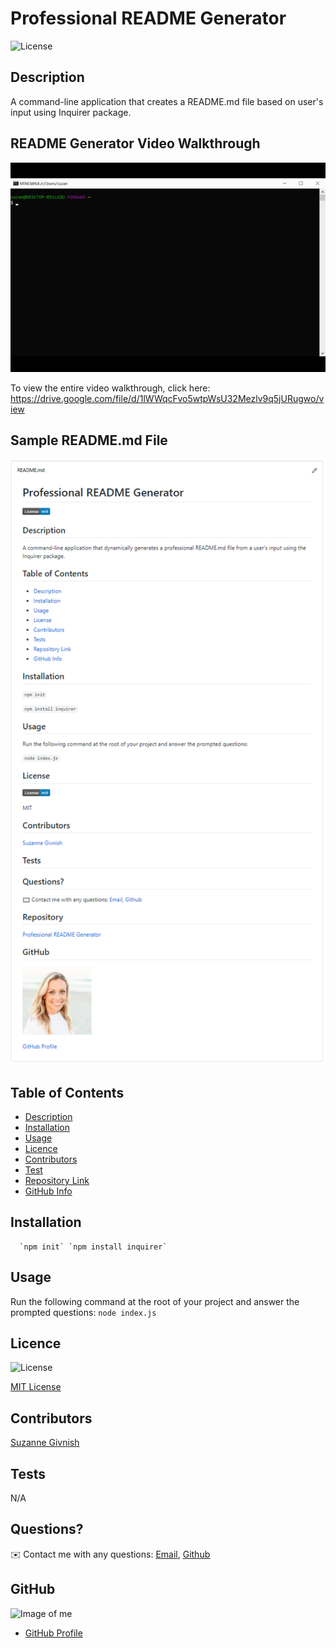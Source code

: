 
# Professional README Generator

![License](https://img.shields.io/badge/License-mit-blue.svg "License Badge")

## Description 
A command-line application that creates a README.md file based on user's input using Inquirer package.

## README Generator Video Walkthrough
![README gif](https://github.com/suzygiv/Professional-README-Generator/blob/main/assets/README%20gif.gif)

To view the entire video walkthrough, click here: https://drive.google.com/file/d/1lWWqcFvo5wtpWsU32Mezlv9q5jURugwo/view

## Sample README.md File
![README.md file](https://github.com/suzygiv/Professional-README-Generator/blob/main/assets/Sample%20README.md%20file.PNG)

## Table of Contents
- [Description](#Description)
- [Installation](#Installation)
- [Usage](#Usage)
- [Licence](#Licence)
- [Contributors](#Contributors)
- [Test](#Test)
- [Repository Link](#Repository)
- [GitHub Info](#GitHub) 

## Installation
      `npm init` `npm install inquirer`

## Usage
Run the following command at the root of your project and answer the prompted questions: `node index.js`

## Licence
![License](https://img.shields.io/badge/License-mit-blue.svg "License Badge")

[MIT License](http://opensource.org/licenses/mit-license.php)

## Contributors
[Suzanne Givnish](https://github.com/suzygiv)

## Tests
N/A

## Questions?
✉️ Contact me with any questions: [Email](suzannegivnish@gmail.com), [Github](https://github.com/suzygiv)

## GitHub
![Image of me](https://avatars0.githubusercontent.com/u/69487481?v=4)
- [GitHub Profile](https://github.com/suzygiv)
